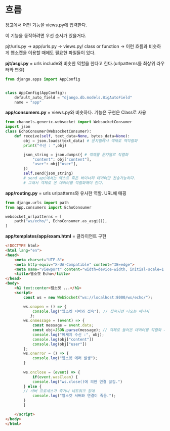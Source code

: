 # 흐름



장고에서 어떤 기능을 views.py에 입력한다.

이 기능을 동작하려면 우선 순서가 있을거다.



pjt/urls.py → app/urls.py → views.py/ class or function → 이런 흐름과 비슷하게 웹소켓을 이용할 때에도 필요한 파일들이 있다.



**pjt/asgi.py** = urls include와 비슷한 역할을 한다고 한다.(urlpatterns를 최상위 라우터와 연결)

```python
from django.apps import AppConfig


class AppConfig(AppConfig):
    default_auto_field = "django.db.models.BigAutoField"
    name = "app"

```



**app/consumers.py** = views.py와 비슷하다. 기능은 구현은 Class로 사용

```python
from channels.generic.websocket import WebsocketConsumer
import json
class EchoConsumer(WebsocketConsumer):
    def receive(self, text_data=None, bytes_data=None):
        obj = json.loads(text_data) # 문자열에서 객체로 역직렬화
        print("수신 : ",obj)

        json_string = json.dumps({ # 객체를 문자열로 직렬화
            "content": obj["content"],
            "user": obj["user"],
        })
        self.send(json_string)
        # send api에서는 텍스트 혹은 바이너리 데이터만 전송가능하다.
        # 그래서 객체로 온 데이터를 직렬화해야 한다.
```



**app/routing.py** = urls urlpatterns와 유사한 역할. URL에 매핑

```python
from django.urls import path
from app.consumers import EchoConsumer

websocket_urlpatterns = [
    path("ws/echo/", EchoConsumer.as_asgi()),
]
```



**app/templates/app/exam.html** = 클라이언트 구현

```html
<!DOCTYPE html>
<html lang="en">
<head>
    <meta charset="UTF-8">
    <meta http-equiv="X-UA-Compatible" content="IE=edge">
    <meta name="viewport" content="width=device-width, initial-scale=1.0">
    <title>웹소켓 Echo</title>
</head>
<body>
    <h1 text:center>웹소켓 ...</h1>
    <script>
        const ws = new WebSocket("ws://localhost:8000/ws/echo/");

        ws.onopen = () => {
            console.log("웹소켓 서버와 접속"); // 접속되면 나오는 메시지
           };
        ws.onmessage = (event) => {
            const message = event.data;
            const obj=JSON.parse(message); // 객체로 들어온 데이터를 직렬화 시킨다.
            console.log("메세지 수신 :", obj);
            console.log(obj["content"])
            console.log(obj["user"])
        };
        ws.onerror = () => {
            console.log("웹소켓 에러 발생");
        }
        
        ws.onclose = (event) => {
            if(event.wasClean) {
            console.log("ws.close()에 의한 연결 끊김.")
        } else {
        // 서버 프로세스가 죽거나 네트워크 장애
            console.log("웹소켓 서버와 연결이 죽음.");
        }
        }

    </script>
</body>
</html>
```





